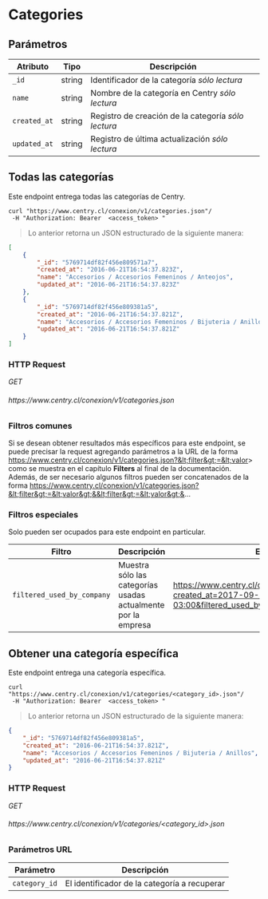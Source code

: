 # Categories

## Parámetros

| Atributo     | Tipo   | Descripción                                                                        |
| ------------ | ------ | ---------------------------------------------------------------------------------- |
| `_id`        | string | Identificador de la categoría  <i class="label label-info">sólo lectura</i>        |
| `name`       | string | Nombre de la categoría en Centry <i class="label label-info">sólo lectura</i>      |
| `created_at` | string | Registro de creación de la categoría <i class="label label-info">sólo lectura</i>  |
| `updated_at` | string | Registro de última actualización <i class="label label-info">sólo lectura</i>      |

## Todas las categorías

Este endpoint entrega todas las categorías de Centry.

```shell
curl "https://www.centry.cl/conexion/v1/categories.json"/
 -H "Authorization: Bearer  <access_token> "
```

> Lo anterior retorna un JSON estructurado de la siguiente manera:

```json
[
    {
        "_id": "5769714df82f456e809571a7",
        "created_at": "2016-06-21T16:54:37.823Z",
        "name": "Accesorios / Accesorios Femeninos / Anteojos",
        "updated_at": "2016-06-21T16:54:37.823Z"
    },
    {
        "_id": "5769714df82f456e809381a5",
        "created_at": "2016-06-21T16:54:37.821Z",
        "name": "Accesorios / Accesorios Femeninos / Bijuteria / Anillos",
        "updated_at": "2016-06-21T16:54:37.821Z"
    }
]
```

### HTTP Request

<div class="api-endpoint">
  <div class="endpoint-data">
    <i class="label label-get">GET</i>
    <h6> https://www.centry.cl/conexion/v1/categories.json </h6>
  </div>
</div>

### Filtros comunes

Si se desean obtener resultados más específicos para este endpoint, se puede precisar la request agregando parámetros a la URL de la forma https://www.centry.cl/conexion/v1/categories.json?&lt;filter&gt;=&lt;valor&gt; como se muestra en el capítulo **Filters** al final de la documentación. Además, de ser necesario algunos filtros pueden ser concatenados de la forma https://www.centry.cl/conexion/v1/categories.json?&lt;filter&gt;=&lt;valor&gt;&&lt;filter&gt;=&lt;valor&gt;&...

### Filtros especiales

Solo pueden ser ocupados para este endpoint en particular.

Filtro       | Descripción                                     | Ejemplo
------------ | ----------------------------------------------- | -------
`filtered_used_by_company`        | Muestra sólo las categorías usadas actualmente por la empresa    | https://www.centry.cl/conexion/v1/categories.json?created_at=2017-09-13T21:00:00.000-03:00&filtered_used_by_company

## Obtener una categoría específica

Este endpoint entrega una categoría específica.

```shell
curl "https://www.centry.cl/conexion/v1/categories/<category_id>.json"/
 -H "Authorization: Bearer  <access_token> "
```

> Lo anterior retorna un JSON estructurado de la siguiente manera:

```json
{
    "_id": "5769714df82f456e809381a5",
    "created_at": "2016-06-21T16:54:37.821Z",
    "name": "Accesorios / Accesorios Femeninos / Bijuteria / Anillos",
    "updated_at": "2016-06-21T16:54:37.821Z"
}
```

### HTTP Request

<div class="api-endpoint">
  <div class="endpoint-data">
    <i class="label label-get">GET</i>
    <h6> https://www.centry.cl/conexion/v1/categories/&lt;category_id&gt;.json </h6>
  </div>
</div>

### Parámetros URL

Parámetro     | Descripción
------------- | --------------------------------------------
`category_id` | El identificador de la categoría a recuperar
